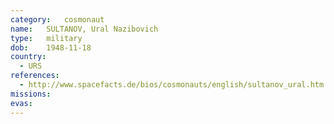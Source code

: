 ```yaml
---
category:	cosmonaut
name:	SULTANOV, Ural Nazibovich 
type:	military
dob:	1948-11-18
country:
  - URS
references:
  - http://www.spacefacts.de/bios/cosmonauts/english/sultanov_ural.htm
missions:
evas:
---
```

